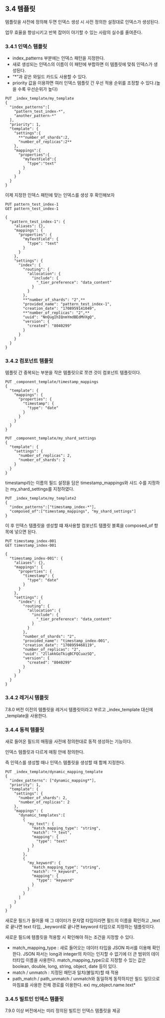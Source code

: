 ## 3.4 템플릿

템플릿을 사전에 정의해 두면 인덱스 생성 시 사전 정의한 설정대로 인덱스가 생성된다.

업무 효율을 향상시키고 반복 잡어이 야기할 수 있는 사람의 실수를 줄여준다.

### 3.4.1 인덱스 템플릿

- index_patterns 부분에는 인덱스 패턴을 지정한다.
- 새로 생성되는 인덱스의 이름이 이 패턴에 부합하면 이 템플릿에 맞춰 인덱스가 생성된다.
- “*”과 같은 와일드 카드도 사용할 수 있다.
- priority 값을 이용하면 여러 인덱스 템플릿 간 우선 적용 순위를 조정할 수 있다.(높을 수록 우선순위가 높다)

```
PUT _index_template/my_template
{
  "index_patterns":[
    "pattern_test_index-*",
    "another_pattern-*"
  ],
  "priority": 1,
  "template": {
    "settings":{
      **"number_of_shards":2,
      "number_of_replicas":2**
    },
    "mappings":{
      "properties":{
        "myTextField":{
          "type":"text"
        }
      }
    }
  }
}
```

이제 지정한 인덱스 패턴에 맞는 인덱스를 생성 후 확인해보자

```
PUT pattern_test_index-1
GET pattern_test_index-1
```

```
{
  "pattern_test_index-1": {
    "aliases": {},
    "mappings": {
      "properties": {
        "myTextField": {
          "type": "text"
        }
      }
    },
    "settings": {
      "index": {
        "routing": {
          "allocation": {
            "include": {
              "_tier_preference": "data_content"
            }
          }
        },
        **"number_of_shards": "2",**
        "provided_name": "pattern_test_index-1",
        "creation_date": "1708959141049",
        **"number_of_replicas": "2",**
        "uuid": "NnQugIhIQnmYmdBEdMVXgQ",
        "version": {
          "created": "8040299"
        }
      }
    }
  }
}
```

### 3.4.2 컴포넌트 템플릿

템플릿 간 중복되는 부분을 작은 템플릿으로 쪼갠 것이 컴포넌트 템플릿이다.

```
PUT _component_template/timestamp_mappings
{
  "template": {
    "mappings": {
      "properties": {
        "timestamp": {
          "type": "date"
        }
      }
    }
  }
}

PUT _component_template/my_shard_settings
{
  "template": {
    "settings": {
      "number_of_replicas": 2,
      "number_of_shards": 2
    }
  }
}
```

timestamp라는 이름의 필드 설정을 담은 timestamp_mappings와 샤드 수를 지정하는 my_shard_settings를 지정하였다.

```
PUT _index_template/my_template2
{
  "index_patterns":["timestamp_index-*"],
  "composed_of":["timestamp_mappings", "my_shard_settings"]
}
```

이 후 인덱스 템플릿을 생성할 떄 재사용할 컴포넌트 템플릿 블록을 composed_of 항목에 넣으면 된다.

```
PUT timestamp_index-001
GET timestamp_index-001
```

```
{
  "timestamp_index-001": {
    "aliases": {},
    "mappings": {
      "properties": {
        "timestamp": {
          "type": "date"
        }
      }
    },
    "settings": {
      "index": {
        "routing": {
          "allocation": {
            "include": {
              "_tier_preference": "data_content"
            }
          }
        },
        "number_of_shards": "2",
        "provided_name": "timestamp_index-001",
        "creation_date": "1708959468119",
        "number_of_replicas": "2",
        "uuid": "2llakkGoTkiqBCFQCuazSQ",
        "version": {
          "created": "8040299"
        }
      }
    }
  }
}
```

### 3.4.2 레거시 템플릿

7.8.0 버전 이전의 템플릿을 레거시 템플릿이라고 부르고 _index_template 대신에 _template을 사용한다.

### 3.4.4 동적 템플릿

새로 들어온 필드의 매핑을 사전에 정의한대로 동적 생성하는 기능이다.

인덱스 템플릿과 다르게 매핑 안에 정의한다.

즉 인덱스를 생성할 때나 인덱스 템플릿을 생성할 때 함께 지정한다.

```
PUT _index_template/dynamic_mapping_template
{
  "index_patterns": ["dynamic_mapping*"],
  "priority": 1,
  "template": {
    "settings": {
      "number_of_shards": 2,
      "number_of_replicas": 2
    },
    "mappings": {
      "dynamic_templates":[
        {
          "my_text": {
            "match_mapping_type": "string",
            "match": "*_text",
            "mapping": {
              "type": "text"
            }
          }
        },
        {
          "my_keyword": {
            "match_mapping_type": "string",
            "match": "*_keyword",
            "mapping": {
              "type": "keyword"
            }
          }
        }
      ]
    }
  }
}
```

새로운 필드가 들어올 때 그 데이터가 문자열 타입이라면 필드의 이름을 확인하고 _text로 끝나면 text 타입, _keyword로 끝나면 keyword 타입으로 지정하는 템플릿이다.

새로운 필드에 템플릿을 적용할 시 확인해야 하는 조건을 지정할 수 있다.

- match_mapping_type : 새로 들어오는 데이터 타입을 JSON 파서를 이용해 확인한다. JSON 파서는 long과 integer의 차이는 인지할 수 없기에 더 큰 범위의 데이터타입 이름을 사용한다. match_mapping_type으로 지정할 수 있는 값은 boolean, double, long, string, object, date 등이 있다.
- match / unmatch : 지정된 패턴과 일치(불일치)할 때 적용
- path_match / path_unmatch / unmatch와 동일하게 동작하지만 필드 일므으로 마침표를 사용한 전체 경로를 이용한다. ex) my_object.name.text*

### 3.4.5 빌트인 인덱스 템플릿

7.9.0 이상 버전에서는 미리 정의된 빌트인 인덱스 템플릿을 제공